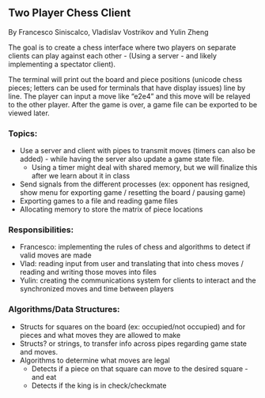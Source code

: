 ## Two Player Chess Client
By Francesco Siniscalco, Vladislav Vostrikov and Yulin Zheng

The goal is to create a chess interface where two players on separate clients can play against each other - (Using a server - and likely implementing a spectator client).

The terminal will print out the board and piece positions (unicode chess pieces; letters can be used for terminals that have display issues) line by line. The player can input a move like “e2e4” and this move will be relayed to the other player. After the game is over, a game file can be exported to be viewed later.

### Topics:
- Use a server and client with pipes to transmit moves (timers can also be added) - while having the server also update a game state file.
    - Using a timer might deal with shared memory, but we will finalize this after we learn about it in class
- Send signals from the different processes (ex: opponent has resigned, show menu for exporting game / resetting the board / pausing game)
- Exporting games to a file and reading game files
- Allocating memory to store the matrix of piece locations

### Responsibilities:
- Francesco: implementing the rules of chess and algorithms to detect if valid moves are made
- Vlad: reading input from user and translating that into chess moves / reading and writing those moves into files
- Yulin: creating the communications system for clients to interact and the synchronized moves and time between players

### Algorithms/Data Structures:
- Structs for squares on the board (ex: occupied/not occupied) and for pieces and what moves they are allowed to make
- Structs? or strings, to transfer info across pipes regarding game state and moves.
- Algorithms to determine what moves are legal
    - Detects if a piece on that square can move to the desired square - and eat
    - Detects if the king is in check/checkmate
